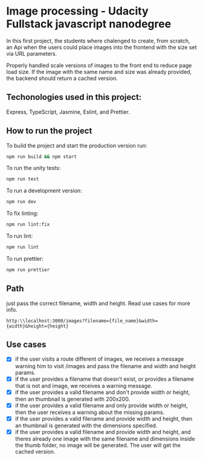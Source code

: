 # Image processing - Udacity Fullstack javascript nanodegree

In this first project, the students where chalenged to create, from scratch, an Api when the users could place images into the frontend with the size set via URL parameters.

Properly handled scale versions of images to the front end to reduce page load size. If the image with the same name and size was already provided, the backend should return a cached version.

## Techonologies used in this project:

Express, TypeScript, Jasmine, Eslint, and Prettier.

## How to run the project

To build the project and start the production version run:

```sh
npm run build && npm start
```

To run the unity tests:

```sh
npm run test
```

To run a development version:

```sh
npm run dev
```

To fix linting:

```sh
npm run lint:fix
```

To run lint:

```sh
npm run lint
```

To run prettier:

```sh
npm run prettier
```

## Path
just pass the correct filename, width and height. Read use cases for more info.

```ssh
http:\\localhost:3000/images?filename={file_name}&width={width}&height={height}
```

## Use cases

- [x] if the user visits a route different of images, we receives a message warning him to visit /images and pass the filename and width and height params.
- [x] if the user provides a filename that doesn't exist, or provides a filename that is not and image, we receives a warning message.
- [x] if the user provides a valid filename and don't provide width or height, then an thumbnail is generated with 200x200.
- [x] if the user provides a valid filename and only provide width or height, then the user receives a warning about the missing params.
- [x] if the user provides a valid filename and provide width and height, then an thumbnail is generated with the dimensions specified.
- [x] if the user provides a valid filename and provide width and height, and theres already one image with the same filename and dimensions inside the thumb folder, no image will be generated. The user will get the cached version.
